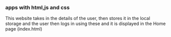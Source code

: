 ### apps with html,js and css

This website takes in the details of the user, then stores it in the local storage 
and the user then logs in using these and it is displayed in the Home page (index.html)

